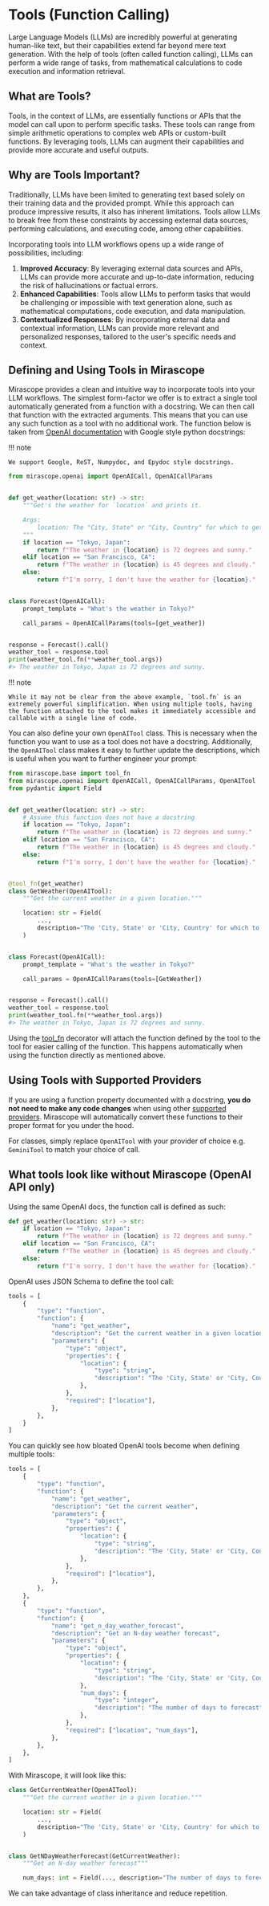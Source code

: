 # Tools (Function Calling)

Large Language Models (LLMs) are incredibly powerful at generating human-like text, but their capabilities extend far beyond mere text generation. With the help of tools (often called function calling), LLMs can perform a wide range of tasks, from mathematical calculations to code execution and information retrieval.

## What are Tools?

Tools, in the context of LLMs, are essentially functions or APIs that the model can call upon to perform specific tasks. These tools can range from simple arithmetic operations to complex web APIs or custom-built functions. By leveraging tools, LLMs can augment their capabilities and provide more accurate and useful outputs.

## Why are Tools Important?

Traditionally, LLMs have been limited to generating text based solely on their training data and the provided prompt. While this approach can produce impressive results, it also has inherent limitations. Tools allow LLMs to break free from these constraints by accessing external data sources, performing calculations, and executing code, among other capabilities.

Incorporating tools into LLM workflows opens up a wide range of possibilities, including:

1. **Improved Accuracy**: By leveraging external data sources and APIs, LLMs can provide more accurate and up-to-date information, reducing the risk of hallucinations or factual errors.
2. **Enhanced Capabilities**: Tools allow LLMs to perform tasks that would be challenging or impossible with text generation alone, such as mathematical computations, code execution, and data manipulation.
3. **Contextualized Responses**: By incorporating external data and contextual information, LLMs can provide more relevant and personalized responses, tailored to the user's specific needs and context.

## Defining and Using Tools in Mirascope

Mirascope provides a clean and intuitive way to incorporate tools into your LLM workflows. The simplest form-factor we offer is to extract a single tool automatically generated from a function with a docstring. We can then call that function with the extracted arguments. This means that you can use any such function as a tool with no additional work. The function below is taken from [OpenAI documentation](https://platform.openai.com/docs/guides/function-calling) with Google style python docstrings:

!!! note

    We support Google, ReST, Numpydoc, and Epydoc style docstrings.

```python
from mirascope.openai import OpenAICall, OpenAICallParams


def get_weather(location: str) -> str:
    """Get's the weather for `location` and prints it.

    Args:
        location: The "City, State" or "City, Country" for which to get the weather.
    """
    if location == "Tokyo, Japan":
        return f"The weather in {location} is 72 degrees and sunny."
    elif location == "San Francisco, CA":
        return f"The weather in {location} is 45 degrees and cloudy."
    else:
        return f"I'm sorry, I don't have the weather for {location}."


class Forecast(OpenAICall):
    prompt_template = "What's the weather in Tokyo?"

    call_params = OpenAICallParams(tools=[get_weather])


response = Forecast().call()
weather_tool = response.tool
print(weather_tool.fn(**weather_tool.args))
#> The weather in Tokyo, Japan is 72 degrees and sunny.
```

!!! note

    While it may not be clear from the above example, `tool.fn` is an extremely powerful simplification. When using multiple tools, having the function attached to the tool makes it immediately accessible and callable with a single line of code.

You can also define your own `OpenAITool` class. This is necessary when the function you want to use as a tool does not have a docstring. Additionally, the `OpenAITool` class makes it easy to further update the descriptions, which is useful when you want to further engineer your prompt:

```python
from mirascope.base import tool_fn
from mirascope.openai import OpenAICall, OpenAICallParams, OpenAITool
from pydantic import Field


def get_weather(location: str) -> str:
    # Assume this function does not have a docstring
    if location == "Tokyo, Japan":
        return f"The weather in {location} is 72 degrees and sunny."
    elif location == "San Francisco, CA":
        return f"The weather in {location} is 45 degrees and cloudy."
    else:
        return f"I'm sorry, I don't have the weather for {location}."


@tool_fn(get_weather)
class GetWeather(OpenAITool):
    """Get the current weather in a given location."""

    location: str = Field(
        ...,
        description="The 'City, State' or 'City, Country' for which to get the weather.",
    )


class Forecast(OpenAICall):
    prompt_template = "What's the weather in Tokyo?"

    call_params = OpenAICallParams(tools=[GetWeather])


response = Forecast().call()
weather_tool = response.tool
print(weather_tool.fn(**weather_tool.args))
#> The weather in Tokyo, Japan is 72 degrees and sunny.
```

Using the [tool_fn](../api/base/utils.md#mirascope.base.utils.tool_fn) decorator will attach the function defined by the tool to the tool for easier calling of the function. This happens automatically when using the function directly as mentioned above.

## Using Tools with Supported Providers

If you are using a function property documented with a docstring, **you do not need to make any code changes** when using other [supported providers](./supported_llm_providers.md). Mirascope will automatically convert these functions to their proper format for you under the hood.

For classes, simply replace `OpenAITool` with your provider of choice e.g. `GeminiTool` to match your choice of call.

## What tools look like without Mirascope (OpenAI API only)

Using the same OpenAI docs, the function call is defined as such:

```python
def get_weather(location: str) -> str:
    if location == "Tokyo, Japan":
        return f"The weather in {location} is 72 degrees and sunny."
    elif location == "San Francisco, CA":
        return f"The weather in {location} is 45 degrees and cloudy."
    else:
        return f"I'm sorry, I don't have the weather for {location}."
```

OpenAI uses JSON Schema to define the tool call:

```python
tools = [
    {
        "type": "function",
        "function": {
            "name": "get_weather",
            "description": "Get the current weather in a given location",
            "parameters": {
                "type": "object",
                "properties": {
                    "location": {
                        "type": "string",
                        "description": "The 'City, State' or 'City, Country' for which to get the weather.",
                    },
                },
                "required": ["location"],
            },
        },
    }
]
```

You can quickly see how bloated OpenAI tools become when defining multiple tools:

```python
tools = [
    {
        "type": "function",
        "function": {
            "name": "get_weather",
            "description": "Get the current weather",
            "parameters": {
                "type": "object",
                "properties": {
                    "location": {
                        "type": "string",
                        "description": "The 'City, State' or 'City, Country' for which to get the weather.",
                    },
                },
                "required": ["location"],
            },
        },
    },
    {
        "type": "function",
        "function": {
            "name": "get_n_day_weather_forecast",
            "description": "Get an N-day weather forecast",
            "parameters": {
                "type": "object",
                "properties": {
                    "location": {
                        "type": "string",
                        "description": "The 'City, State' or 'City, Country' for which to get the weather.",
                    },
                    "num_days": {
                        "type": "integer",
                        "description": "The number of days to forecast",
                    },
                },
                "required": ["location", "num_days"],
            },
        },
    },
]
```

With Mirascope, it will look like this:

```python
class GetCurrentWeather(OpenAITool):
    """Get the current weather in a given location."""

    location: str = Field(
        ...,
        description="The 'City, State' or 'City, Country' for which to get the weather.",
    )


class GetNDayWeatherForecast(GetCurrentWeather):
    """Get an N-day weather forecast"""

    num_days: int = Field(..., description="The number of days to forecast")
```

We can take advantage of class inheritance and reduce repetition.
